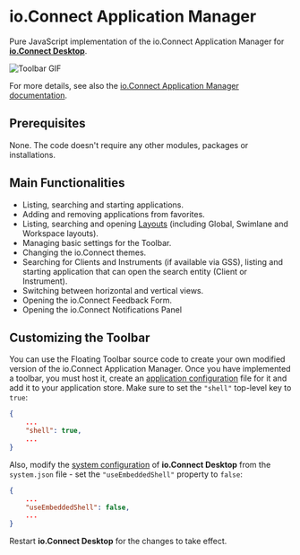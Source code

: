# io.Connect Application Manager

Pure JavaScript implementation of the io.Connect Application Manager for [**io.Connect Desktop**](https://interop.io/products/io-connect/).

![Toolbar GIF](./toolbar.gif)

For more details, see also the [io.Connect Application Manager documentation](https://docs.glue42.com/glue42-concepts/glue42-toolbar/index.html).

## Prerequisites

None. The code doesn't require any other modules, packages or installations.

## Main Functionalities

- Listing, searching and starting applications.
- Adding and removing applications from favorites.
- Listing, searching and opening [Layouts](https://docs.glue42.com/glue42-concepts/windows/layouts/overview/index.html) (including Global, Swimlane and Workspace layouts).
- Managing basic settings for the Toolbar.
- Changing the io.Connect themes.
- Searching for Clients and Instruments (if available via GSS), listing and starting application that can open the search entity (Client or Instrument).
- Switching between horizontal and vertical views.
- Opening the io.Connect Feedback Form.
- Opening the io.Connect Notifications Panel

## Customizing the Toolbar

You can use the Floating Toolbar source code to create your own modified version of the io.Connect Application Manager. Once you have implemented a toolbar, you must host it, create an [application configuration](https://docs.glue42.com/developers/configuration/application/index.html#application_configuration) file for it and add it to your application store. Make sure to set the `"shell"` top-level key to `true`:

```json
{
    ...
    "shell": true,
    ...
}
```

Also, modify the [system configuration](https://docs.glue42.com/developers/configuration/system/index.html) of **io.Connect Desktop** from the `system.json` file - set the `"useEmbeddedShell"` property to `false`:

```json
{
    ...
    "useEmbeddedShell": false,
    ...
}
```

Restart **io.Connect Desktop** for the changes to take effect.
